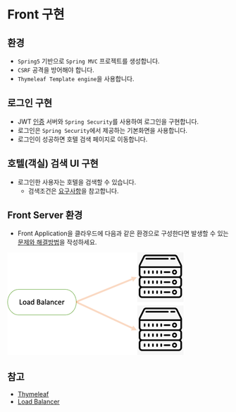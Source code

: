 # Front 구현

## 환경

* `Spring5` 기반으로 `Spring MVC` 프로젝트를 생성합니다.
* `CSRF` 공격을 방어해야 합니다.
* `Thymeleaf Template engine`을 사용합니다.

## 로그인 구현

* JWT [인증](./3-0.인증.md) 서버와 `Spring Security`를 사용하여 로그인을 구현합니다.
* 로그인은 `Spring Security`에서 제공하는 기본화면을 사용합니다.
* 로그인이 성공하면 호텔 검색 페이지로 이동합니다.

## 호텔(객실) 검색 UI 구현

* 로그인한 사용자는 호텔을 검색할 수 있습니다.
  * 검색조건은 [요구사항](1.%EC%84%A4%EB%AA%85.md)을 참고합니다.

## Front Server 환경

* Front Application을 클라우드에 다음과 같은 환경으로 구성한다면 발생할 수 있는 [문제와 해결방법](./../../submit/5.md)을 작성하세요.

![l4](./images/l4.png)

## 참고

* [Thymeleaf](https://www.thymeleaf.org/)
* [Load Balancer](https://docs.nhncloud.com/ko/Network/Load%20Balancer/ko/overview/)
